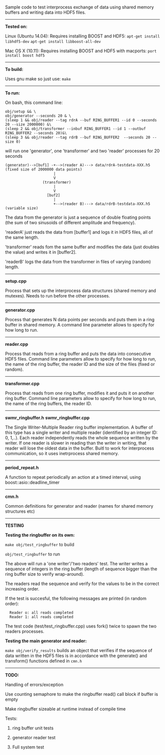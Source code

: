 Sample code to test interprocess exchange of data using shared memory buffers
and writing data into HDF5 files.

----------------
**Tested on:**

Linux (Ubuntu 14.04):
Requires installing BOOST and HDF5:  `apt-get install libhdf5-dev`   `apt-get install libboost-all-dev`

Mac OS X (10.11):
Requires installing BOOST and HDF5 with macports:  `port install boost hdf5`

------------------
**To build:**

Uses gnu make so just use: `make`

------------------
**To run:**

On bash, this command line:
```
obj/setup && \
obj/generator --seconds 20 & \
(sleep 1 && obj/reader --tag rdrA --buf RING_BUFFER1 --id 0 --seconds 20 --size 2000000) &\
(sleep 2 && obj/transformer --inbuf RING_BUFFER1 --id 1 --outbuf RING_BUFFER2 --seconds 20)&\
(sleep 3 && obj/reader --tag rdrB --buf RING_BUFFER2  --seconds 20 --size 0)

```

will run one 'generator', one 'transformer' and two 'reader' processes for 20 seconds

```
(generator)-->[buf1] -+-->(reader A)---> data/rdrA-testdata-XXX.h5 (fixed size of 2000000 data points)
                      |
                      V
                 (transformer)
                      |
                      V
                   [buf2]
                      |
                      +-->(reader B)---> data/rdrB-testdata-XXX.h5 (variable size)
```


The data from the generator is just a sequence of double floating points (the sum of two sinusoids of different
amplitude and frequency).

'readerA' just reads the data from [buffer1] and logs it in HDF5 files, all of the same length.

'transformer' reads fom the same buffer and modifies the data (just doubles the value) and writes it in
[buffer2].

'readerB' logs the data from the transformer in files of varying (random) length.


-------------
**setup.cpp**

Process that sets up the interprocess data structures (shared memory and mutexes). Needs to run before
the other processes.


-------------
**generator.cpp**

Process that generates N data points per seconds and puts them in a ring buffer in
shared memory.
A command line parameter allows to specify for how long to run.


----------
**reader.cpp**

Process that reads from a ring buffer and puts the data into consecutive HDF5 files.
Command line parameters allow to specify for how long to run, the name
of the ring buffer, the reader ID and the size of the files (fixed or random).

----------
**transformer.cpp**

Process that reads from one ring buffer, modifies it and puts it on another ring buffer.
Command line parameters allow to specify for how long to run, the name
of the ring buffers, the reader ID.


-------------------
**swmr_ringbuffer.h**
**swmr_ringbuffer.cpp**

The Single Writer-Multiple Reader ring buffer implementation. A buffer of this type has a single
writer and multiple reader (identified by an integer ID: 0, 1,..).
Each reader independently reads the whole sequence written by the writer.
If one reader is slower in reading than the writer in writing, that reader will lose the oldest
data in the buffer.
Buitl to work for interprocess communication, so it uses inetrprocess shared memory.

----------
**period_repeat.h**

A function to repeat periodically an action at a timed interval, using boost::asio::deadline_timer

----------
**cmn.h**

Common definitions for generator and reader (names for shared memory structures etc)


-----------
**TESTING**

**Testing the ringbuffer on its own:**

`make obj/test_ringbuffer` to build

`obj/test_ringbuffer` to run

The above will run a 'one writer'/'two readers' test. The writer writes a sequence of integers
in the ring buffer (length of sequence bigger than the ring buffer size to verify wrap-around).

The readers read the sequence and verify for the values to be in the correct increasing order.

If the test is succesful, the following messages are printed (in random order):
```
  Reader o: all reads completed
  Reader 1: all reads completed
```

The test code (test/test_ringbuffer.cpp) uses fork() twice to spawn the two readers processes.



**Testing the main generator and reader:**

`make obj/verify_results` builds an object that verifies if the sequence of data written in
the HDF5 files is in accordance with the generate() and transform() functions defined in `cmn.h`

----------

**TODO:**

Handling of errors/exception

Use counting semaphore to make the ringbuffer read() call block if buffer is empty

Make ringbuffer sizeable at runtime instead of compile time

Tests:

1. ring buffer unit tests

2. generator reader test

3. Full system test


